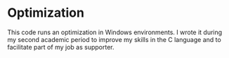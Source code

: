 # Optimization
This code runs an optimization in Windows environments. I wrote it during my second academic period to improve my skills in the C language and to facilitate part of my job as supporter.
